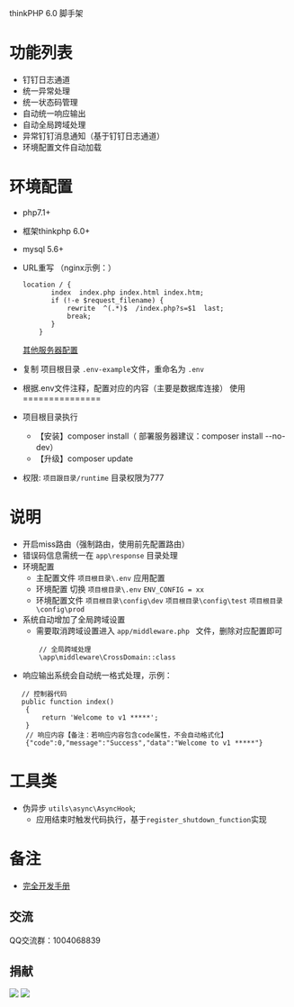 thinkPHP 6.0 脚手架

功能列表
===============
 + 钉钉日志通道
 + 统一异常处理
 + 统一状态码管理
 + 自动统一响应输出
 + 自动全局跨域处理
 + 异常钉钉消息通知（基于钉钉日志通道）
 + 环境配置文件自动加载

环境配置
===============
 + php7.1+
 + 框架thinkphp 6.0+
 + mysql 5.6+
 + URL重写 （nginx示例：）
      ```
     location / {
             index  index.php index.html index.htm;
             if (!-e $request_filename) {
                 rewrite  ^(.*)$  /index.php?s=$1  last;
                 break;
             }
          }
     ```
    [其他服务器配置](https://www.kancloud.cn/manual/thinkphp6_0/1037488)
  + 复制 项目根目录 ```.env-example```文件，重命名为 ```.env```
  + 根据.env文件注释，配置对应的内容（主要是数据库连接）
使用
===============
 + 项目根目录执行 
    + 【安装】composer install（ 部署服务器建议：composer install --no-dev）
    + 【升级】composer update 
 
 + 权限: ```项目跟目录/runtime``` 目录权限为777
  
说明
===============
 + 开启miss路由（强制路由，使用前先配置路由）
 + 错误码信息需统一在 `app\response` 目录处理
 + 环境配置
    - 主配置文件  `项目根目录\.env` 应用配置
    - 环境配置 切换  `项目根目录\.env`  `ENV_CONFIG = xx`
    - 环境配置文件  `项目根目录\config\dev`  `项目根目录\config\test`  `项目根目录\config\prod` 
 + 系统自动增加了全局跨域设置
    - 需要取消跨域设置进入 `app/middleware.php ` 文件，删除对应配置即可
     ```
         // 全局跨域处理
         \app\middleware\CrossDomain::class
     ```
 + 响应输出系统会自动统一格式处理，示例：
 ```
    // 控制器代码
    public function index()
     {
         return 'Welcome to v1 *****';
     }
     // 响应内容【备注：若响应内容包含code属性，不会自动格式化】
     {"code":0,"message":"Success","data":"Welcome to v1 *****"}
 ```
 
 工具类
 ===============
 + 伪异步 `utils\async\AsyncHook`;
    - 应用结束时触发代码执行，基于`register_shutdown_function`实现

 备注
 ===============
 + [完全开发手册](https://www.kancloud.cn/manual/thinkphp6_0/content)
 
 ## 交流
 QQ交流群：1004068839
  
 ## 捐献
 ![](http://blog.zhuangjun.top/images/wx_reward.png) 
 ![](http://blog.zhuangjun.top/images/ali_reward.png)